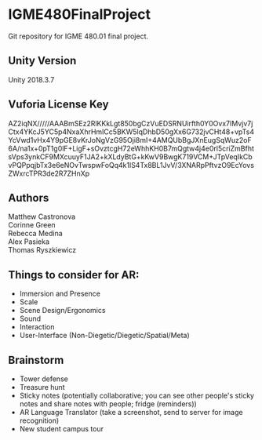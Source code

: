 # IGME480FinalProject
Git repository for IGME 480.01 final project.

## Unity Version
Unity 2018.3.7

## Vuforia License Key
AZ2iqNX/////AAABmSEz2RlKKkLgt850bgCzVuEDSRNUirfth0Y0Ovx7IMvjv7jCtx4YKcJ5YC5p4NxaXhrHmICc5BKW5lqDhbD50gXx6G732jvCHt48+vpTs4YcVwd1vHx4Y9pGE8vKrJoNgVzG95Oji8mI+4AMQUbBgJXnEugSqWuz2oF6A/na1x+0pT1g0lF+LigF+sOvztcgH72eWhhKH0B7mQgtw4j4e0rl5criZmBfhtsVps3ynkCF9MXcuuyF1JA2+kXLdyBtG+kKwV9BwgK719VCM+JTpVeqIkCbvPQPpqjbTx3e6eNOvTwspwFoQq4k1lS4Tx8BL1JvV/3XNARpPftvzO9EcYovsZWxrcTPR3de2R7ZHnXp

## Authors
Matthew Castronova  
Corinne Green  
Rebecca Medina  
Alex Pasieka  
Thomas Ryszkiewicz  

## Things to consider for AR:
- Immersion and Presence  
- Scale  
- Scene Design/Ergonomics  
- Sound  
- Interaction  
- User-Interface (Non-Diegetic/Diegetic/Spatial/Meta)  

## Brainstorm
- Tower defense
- Treasure hunt
- Sticky notes (potentially collaborative; you can see other people's sticky notes and share notes with people; fridge (reminders))
- AR Language Translator (take a screenshot, send to server for image recognition)
- New student campus tour  
